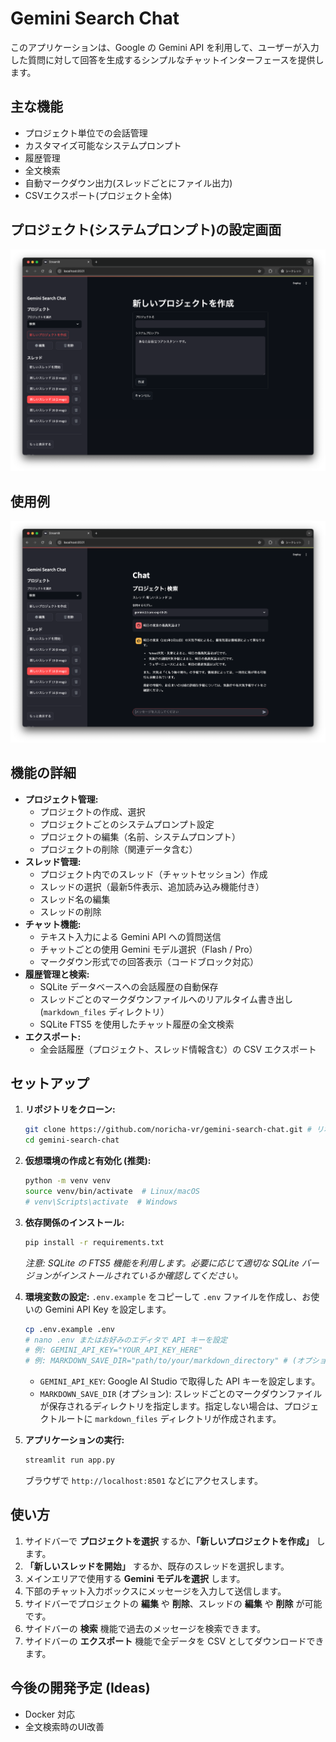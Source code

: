 # Gemini Search Chat

このアプリケーションは、Google の Gemini API を利用して、ユーザーが入力した質問に対して回答を生成するシンプルなチャットインターフェースを提供します。

## 主な機能

- プロジェクト単位での会話管理
- カスタマイズ可能なシステムプロンプト
- 履歴管理
- 全文検索
- 自動マークダウン出力(スレッドごとにファイル出力)
- CSVエクスポート(プロジェクト全体)

## プロジェクト(システムプロンプト)の設定画面

![alt text](<images/スクリーンショット 2025-03-30 21.47.50.png>)

## 使用例

![alt text](<images/スクリーンショット 2025-03-30 21.45.15.png>)



## 機能の詳細

-   **プロジェクト管理:**
    -   プロジェクトの作成、選択
    -   プロジェクトごとのシステムプロンプト設定
    -   プロジェクトの編集（名前、システムプロンプト）
    -   プロジェクトの削除（関連データ含む）
-   **スレッド管理:**
    -   プロジェクト内でのスレッド（チャットセッション）作成
    -   スレッドの選択（最新5件表示、追加読み込み機能付き）
    -   スレッド名の編集
    -   スレッドの削除
-   **チャット機能:**
    -   テキスト入力による Gemini API への質問送信
    -   チャットごとの使用 Gemini モデル選択（Flash / Pro）
    -   マークダウン形式での回答表示（コードブロック対応）
-   **履歴管理と検索:**
    -   SQLite データベースへの会話履歴の自動保存
    -   スレッドごとのマークダウンファイルへのリアルタイム書き出し (`markdown_files` ディレクトリ）
    -   SQLite FTS5 を使用したチャット履歴の全文検索
-   **エクスポート:**
    -   全会話履歴（プロジェクト、スレッド情報含む）の CSV エクスポート

## セットアップ

1.  **リポジトリをクローン:**
    ```bash
    git clone https://github.com/noricha-vr/gemini-search-chat.git # リポジトリURLを確認してください
    cd gemini-search-chat
    ```

2.  **仮想環境の作成と有効化 (推奨):**
    ```bash
    python -m venv venv
    source venv/bin/activate  # Linux/macOS
    # venv\Scripts\activate  # Windows
    ```

3.  **依存関係のインストール:**
    ```bash
    pip install -r requirements.txt
    ```
    *注意: SQLite の FTS5 機能を利用します。必要に応じて適切な SQLite バージョンがインストールされているか確認してください。*

4.  **環境変数の設定:**
    `.env.example` をコピーして `.env` ファイルを作成し、お使いの Gemini API Key を設定します。
    ```bash
    cp .env.example .env
    # nano .env またはお好みのエディタで API キーを設定
    # 例: GEMINI_API_KEY="YOUR_API_KEY_HERE"
    # 例: MARKDOWN_SAVE_DIR="path/to/your/markdown_directory" # (オプション) マークダウンの保存先。デフォルトは "markdown_files"
    ```
    - `GEMINI_API_KEY`: Google AI Studio で取得した API キーを設定します。
    - `MARKDOWN_SAVE_DIR` (オプション): スレッドごとのマークダウンファイルが保存されるディレクトリを指定します。指定しない場合は、プロジェクトルートに `markdown_files` ディレクトリが作成されます。

5.  **アプリケーションの実行:**
    ```bash
    streamlit run app.py
    ```
    ブラウザで `http://localhost:8501` などにアクセスします。

## 使い方

1.  サイドバーで **プロジェクトを選択** するか、**「新しいプロジェクトを作成」** します。
2.  **「新しいスレッドを開始」** するか、既存のスレッドを選択します。
3.  メインエリアで使用する **Gemini モデルを選択** します。
4.  下部のチャット入力ボックスにメッセージを入力して送信します。
5.  サイドバーでプロジェクトの **編集** や **削除**、スレッドの **編集** や **削除** が可能です。
6.  サイドバーの **検索** 機能で過去のメッセージを検索できます。
7.  サイドバーの **エクスポート** 機能で全データを CSV としてダウンロードできます。

## 今後の開発予定 (Ideas)

-  Docker 対応
- 全文検索時のUI改善
